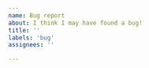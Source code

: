 ```yaml
---
name: Bug report
about: I think I may have found a bug!
title: ''
labels: 'bug'
assignees: ''

---
```

